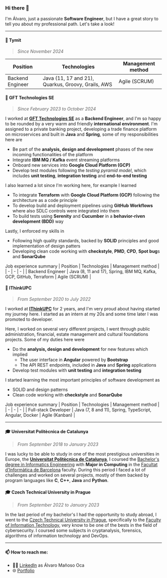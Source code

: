 ### Hi there 👋
I'm Álvaro, just a passionate **Software Engineer**, but I have a great story to tell you about my professional path. Let's take a look!

***

#### 🏢 Tymit
> *Since November 2024*

| Position | Technologies | Management method |
| - | - | - |
| Backend Engineer | Java (11, 17 and 21), Quarkus, Groovy, Grails, AWS | Agile (SCRUM) |

#### 🏢 GFT Technologies SE
> *Since February 2023 to October 2024*

I worked at [**GFT Technologies SE**](https://www.gft.com/) as a **Backend Engineer**, and I'm so happy to be rounded by a very warm and friendly **international environment**. I'm assigned to a private banking project, developing a trade finance platform on microservices and built in **Java** and **Spring**, some of my responsibilities here are
- Be part of the **analysis, design and development** phases of the new incoming functionalities of the platform
- Integrate **IBM MQ / Kafka** event streaming platforms
- Onboard new services into **Google Cloud Platform (GCP)** 
- Develop test modules following the *testing pyramid model*, which includes **unit testing**, **integration testing** and **end-to-end testing**

I also learned a lot since I'm working here, for example I learned
- To integrate **Terraform** with **Google Cloud Platform (GCP)** following the architecture as a code principle
- To develop build and deployment pipelines using **GitHub Workflows** where also SDLC controls were integrated into them
- To build tests using **Serenity** and **Cucumber** in a **behavior-riven development (BDD)** way

Lastly, I enforced my skills in
- Following high quality standards, backed by **SOLID** principles and good implementation of design patters
- Developing clean code working with **checkstyle**, **PMD**, **CPD**, **Spot bug**s and **SonarQube**

Job experience summary
| Position | Technologies | Management method |
| - | - | - |
| Backend Engineer | Java (8, 11 and 17), Spring, IBM MQ, Kafka, GCP, GitHub, Terraform | Agile (SCRUM) |

#### 🏢 IThinkUPC
> *From September 2020 to July 2022*

I worked at [**IThinkUPC**](https://www.ithinkupc.com/) for 2 years, and I'm very proud about having started my journey here. I started as an intern at my 20s and some time later I was promoted to developer.

Here, I worked on several very different projects, I went through public administration, financial, estate management and cultural foundations projects. Some of my duties here were
- Do the **analysis, design and development** for new features which implied
  - The user interface in **Angular** powered by **Bootstrap**
  - The API REST endpoints, included in **Java** and **Spring** applications
- Develop test modules with **unit testing** and **integration testing**

I started learning the most important principles of software development as
- SOLID and design patterns
- Clean code working with **checkstyle** and **SonarQube**

Job experience summary
| Position | Technologies | Management method |
| - | - | - |
| Full-stack Developer | Java (7, 8 and 11), Spring, TypeScript, Angular, Docker | Agile (Kanban) |

***

#### 🎓 Universitat Politècnica de Catalunya
> *From September 2018 to January 2023*

I was lucky to be able to study in one of the most prestigious universities in Europe, the [**Universitat Politècnica de Catalunya**](https://www.upc.edu/), I coursed the [Bachelor's degree in Informatics Engineering](https://www.upc.edu/en/bachelors/informatics-engineering-barcelona-fib) with **Major in Computing** in the [Facultat d'Informàtica de Barcelona](https://www.fib.upc.edu/) faculty. During this period I faced a lot of challenges and worked on several projects, mostly of them backed by program languages like **C**, **C++**, **Java** and **Python**.

#### 🎓 Czech Technical University in Prague
> *From September 2022 to January 2023*

In the last period of my bachelor's I had the opportunity to study abroad, I went to the [Czech Technical University in Prague](https://www.cvut.cz/), specifically to the [Faculty of Information Technology](https://fit.cvut.cz/), very know to be one of the bests in the field of cybersecurity. I coursed some subjects in cryptanalysis, forensics, algorithms of information technology and DevOps.

***

#### 📫 How to reach me:
- 👨‍💼 [LinkedIn](https://linkedin.com/in/alvaromaoc) as Álvaro Mañoso Oca
- 🌐 [Portfolio](https://alvaromaoc.dev)
